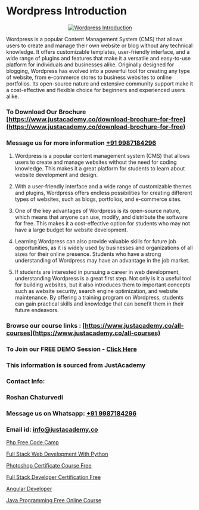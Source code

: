 # Wordpress Introduction

<p align="center">
  <a href="https://justacademy.co/course-detail/wordpress-training">
    <img src="https://justacademy.co/storage2/course_image/1677245494_course_image.webp" alt="Wordpress Introduction">
  </a>
</p>


Wordpress is a popular Content Management System (CMS) that allows users to create and manage their own website or blog without any technical knowledge. It offers customizable templates, user-friendly interface, and a wide range of plugins and features that make it a versatile and easy-to-use platform for individuals and businesses alike. Originally designed for blogging, Wordpress has evolved into a powerful tool for creating any type of website, from e-commerce stores to business websites to online portfolios. Its open-source nature and extensive community support make it a cost-effective and flexible choice for beginners and experienced users alike. 
### To Download Our Brochure [https://www.justacademy.co/download-brochure-for-free](https://www.justacademy.co/download-brochure-for-free)
### Message us for more information [+91 9987184296](https://api.whatsapp.com/send?phone=919987184296)
1) Wordpress is a popular content management system (CMS) that allows users to create and manage websites without the need for coding knowledge. This makes it a great platform for students to learn about website development and design.

2) With a user-friendly interface and a wide range of customizable themes and plugins, Wordpress offers endless possibilities for creating different types of websites, such as blogs, portfolios, and e-commerce sites.

3) One of the key advantages of Wordpress is its open-source nature, which means that anyone can use, modify, and distribute the software for free. This makes it a cost-effective option for students who may not have a large budget for website development.

4) Learning Wordpress can also provide valuable skills for future job opportunities, as it is widely used by businesses and organizations of all sizes for their online presence. Students who have a strong understanding of Wordpress may have an advantage in the job market.

5) If students are interested in pursuing a career in web development, understanding Wordpress is a great first step. Not only is it a useful tool for building websites, but it also introduces them to important concepts such as website security, search engine optimization, and website maintenance. By offering a training program on Wordpress, students can gain practical skills and knowledge that can benefit them in their future endeavors.

### Browse our course links : [https://www.justacademy.co/all-courses](https://www.justacademy.co/all-courses) 
### To Join our FREE DEMO Session - [Click Here](https://www.justacademy.co/register-for-course-demo)


### This information is sourced from JustAcademy
### Contact Info:
### Roshan Chaturvedi
### Message us on Whatsapp: [+91 9987184296](https://api.whatsapp.com/send?phone=919987184296)
### Email id: [info@justacademy.co](mailto:info@justacademy.co)
                
[Php Free Code Camp](https://www.linkedin.com/pulse/php-free-code-camp-justacademy-chennai-1js8f?trackingId=QbJanz9UIXlN%2FmwjgRxHkg%3D%3D&lipi=urn%3Ali%3Apage%3Ad_flagship3_company_admin%3BmbbduqyAR32m%2BKWos2V1hw%3D%3D)

[Full Stack Web Development With Python](https://www.linkedin.com/pulse/full-stack-web-development-python-justacademy-houston-cw1rf?trackingId=Vz7nyHoce32yrgYb1u1YQQ%3D%3D&lipi=urn%3Ali%3Apage%3Ad_flagship3_company_admin%3B5RzDF0CIQxuDMHcL3MgYhA%3D%3D)

[Photoshop Certificate Course Free](https://medium.com/@mistersumit961/photoshop-certificate-course-free-6d4783e78bba)

[Full Stack Developer Certification Free](https://medium.com/@prempja40/full-stack-developer-certification-free-37e7c4a551d1)

[Angular Developer](https://justacademyin.github.io/Articles/Angular-Developer)

[Java Programming Free Online Course](https://justacademyin.github.io/justacademy/Java-Programming-Free-Online-Course)

